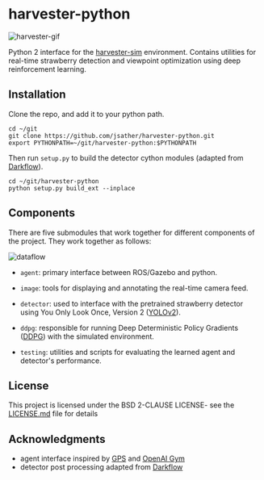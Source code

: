 # harvester-python
![harvester-gif](https://imgur.com/0dghLur.gif)

Python 2 interface for the [harvester-sim](https://github.com/jsather/harvester-sim) environment. Contains utilities for real-time strawberry detection and viewpoint optimization using deep reinforcement learning.

## Installation
Clone the repo, and add it to your python path.
```
cd ~/git
git clone https://github.com/jsather/harvester-python.git
export PYTHONPATH=~/git/harvester-python:$PYTHONPATH
```

Then run `setup.py` to build the detector cython modules (adapted from [Darkflow](https://github.com/thtrieu/darkflow)).
```
cd ~/git/harvester-python
python setup.py build_ext --inplace
```

## Components
There are five submodules that work together for different components of the project. They work together as follows:

![dataflow](https://imgur.com/s62ti61.jpg)

* `agent`: primary interface between ROS/Gazebo and python. 

* `image`: tools for displaying and annotating the real-time camera feed.

* `detector`: used to interface with the pretrained strawberry detector using You Only Look Once, Version 2 ([YOLOv2](https://arxiv.org/abs/1612.08242)).

* `ddpg`: responsible for running Deep Deterministic Policy Gradients ([DDPG](https://arxiv.org/abs/1509.02971)) with the simulated environment. 

* `testing`: utilities and scripts for evaluating the learned agent and detector's performance.

## License
This project is licensed under the BSD 2-CLAUSE LICENSE- see the [LICENSE.md](LICENSE.md) file for details

## Acknowledgments
* agent interface inspired by [GPS](http://rll.berkeley.edu/gps/) and [OpenAI Gym](https://gym.openai.com/)
* detector post processing adapted from [Darkflow](https://github.com/thtrieu/darkflow)  

